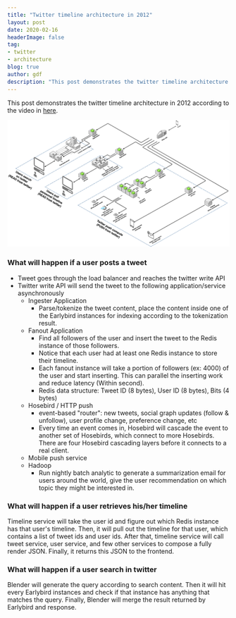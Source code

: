 ```yaml
---
title: "Twitter timeline architecture in 2012"
layout: post
date: 2020-02-16
headerImage: false
tag:
- twitter
- architecture
blog: true
author: gdf
description: "This post demonstrates the twitter timeline architecture in 2012"
---
```


This post demonstrates the twitter timeline architecture in 2012 according to the video in [here](https://www.infoq.com/presentations/Real-Time-Delivery-Twitter/).


[![Picture](/assets/images/posts/twitter_architecture.png)](/assets/images/posts/twitter_architecture.png)

### What will happen if a user posts a tweet
- Tweet goes through the load balancer and reaches the twitter write API
- Twitter write API will send the tweet to the following application/service asynchronously
  - Ingester Application
    - Parse/tokenize the tweet content, place the content inside one of the Earlybird instances for indexing according to the tokenization result. 
  - Fanout Application
    - Find all followers of the user and insert the tweet to the Redis instance of those followers. 
    - Notice that each user had at least one Redis instance to store their timeline.
    - Each fanout instance will take a portion of followers (ex: 4000) of the user and start inserting. This can parallel the inserting work and reduce latency (Within second).
    - Redis data structure: Tweet ID (8 bytes), User ID (8 bytes), Bits (4 bytes)
  - Hosebird / HTTP push
    - event-based "router": new tweets, social graph updates (follow & unfollow), user profile change, preference change, etc
    - Every time an event comes in, Hosebird will cascade the event to another set of Hosebirds, which connect to more Hosebirds. There are four Hosebird cascading layers before it connects to a real client. 
  - Mobile push service
  - Hadoop
    - Run nightly batch analytic to generate a summarization email for users around the world, give the user recommendation on which topic they might be interested in. 

### What will happen if a user retrieves his/her timeline
Timeline service will take the user id and figure out which Redis instance has that user's timeline. Then, it will pull out the timeline for that user, which contains a list of tweet ids and user ids. After that, timeline service will call tweet service, user service, and few other services to compose a fully render JSON. Finally, it returns this JSON to the frontend.

### What will happen if a user search in twitter
Blender will generate the query according to search content. Then it will hit every Earlybird instances and check if that instance has anything that matches the query. Finally, Blender will merge the result returned by Earlybird and response. 
